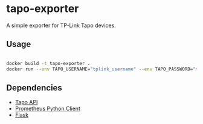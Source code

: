 # tapo-exporter

A simple exporter for TP-Link Tapo devices.

## Usage

```bash

docker build -t tapo-exporter .
docker run --env TAPO_USERNAME="tplink_username" --env TAPO_PASSWORD="tplink_password" --env TAPO_ADDRESS="192.168.0.42" -p 9100:9100 tapo-exporter

```

## Dependencies

- [Tapo API](https://github.com/mihai-dinculescu/tapo)
- [Prometheus Python Client](https://github.com/prometheus/client_python)
- [Flask](https://github.com/pallets/flask)